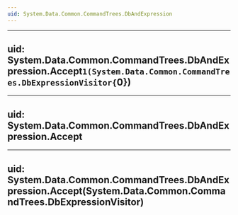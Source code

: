 ```yaml
---
uid: System.Data.Common.CommandTrees.DbAndExpression
---
```


---
uid: System.Data.Common.CommandTrees.DbAndExpression.Accept``1(System.Data.Common.CommandTrees.DbExpressionVisitor{``0})
---

---
uid: System.Data.Common.CommandTrees.DbAndExpression.Accept
---

---
uid: System.Data.Common.CommandTrees.DbAndExpression.Accept(System.Data.Common.CommandTrees.DbExpressionVisitor)
---
